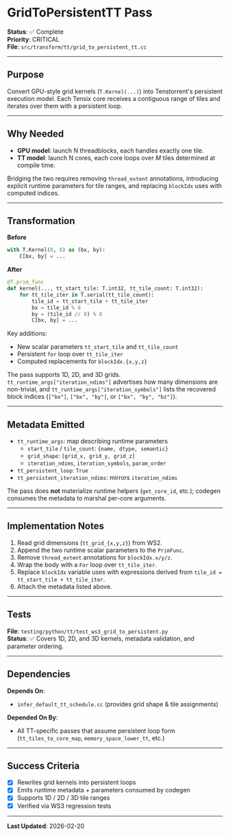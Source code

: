 # GridToPersistentTT Pass

**Status**: ✅ Complete  
**Priority**: CRITICAL  
**File**: `src/transform/tt/grid_to_persistent_tt.cc`

---

## Purpose

Convert GPU-style grid kernels (`T.Kernel(...)`) into Tenstorrent's persistent execution model. Each Tensix core receives a contiguous range of tiles and iterates over them with a persistent loop.

---

## Why Needed

- **GPU model**: launch N threadblocks, each handles exactly one tile.  
- **TT model**: launch N cores, each core loops over *M* tiles determined at compile time.

Bridging the two requires removing `thread_extent` annotations, introducing explicit runtime parameters for tile ranges, and replacing `blockIdx` uses with computed indices.

---

## Transformation

**Before**
```python
with T.Kernel(8, 8) as (bx, by):
    C[bx, by] = ...
```

**After**
```python
@T.prim_func
def kernel(..., tt_start_tile: T.int32, tt_tile_count: T.int32):
    for tt_tile_iter in T.serial(tt_tile_count):
        tile_id = tt_start_tile + tt_tile_iter
        bx = tile_id % 8
        by = (tile_id // 8) % 8
        C[bx, by] = ...
```

Key additions:
- New scalar parameters `tt_start_tile` and `tt_tile_count`
- Persistent `for` loop over `tt_tile_iter`
- Computed replacements for `blockIdx.{x,y,z}`

The pass supports 1D, 2D, and 3D grids. `tt_runtime_args["iteration_ndims"]` advertises how many dimensions are non-trivial, and `tt_runtime_args["iteration_symbols"]` lists the recovered block indices (`["bx"]`, `["bx", "by"]`, or `["bx", "by", "bz"]`).

---

## Metadata Emitted

- `tt_runtime_args`: map describing runtime parameters
  - `start_tile` / `tile_count`: `{name, dtype, semantic}`
  - `grid_shape`: `[grid_x, grid_y, grid_z]`
  - `iteration_ndims`, `iteration_symbols`, `param_order`
- `tt_persistent_loop`: `True`
- `tt_persistent_iteration_ndims`: mirrors `iteration_ndims`

The pass does **not** materialize runtime helpers (`get_core_id`, etc.); codegen consumes the metadata to marshal per-core arguments.

---

## Implementation Notes

1. Read grid dimensions (`tt_grid_{x,y,z}`) from WS2.
2. Append the two runtime scalar parameters to the `PrimFunc`.
3. Remove `thread_extent` annotations for `blockIdx.x/y/z`.
4. Wrap the body with a `For` loop over `tt_tile_iter`.
5. Replace `blockIdx` variable uses with expressions derived from `tile_id = tt_start_tile + tt_tile_iter`.
6. Attach the metadata listed above.

---

## Tests

**File**: `testing/python/tt/test_ws3_grid_to_persistent.py`  
**Status**: ✅ Covers 1D, 2D, and 3D kernels, metadata validation, and parameter ordering.

---

## Dependencies

**Depends On**:
- `infer_default_tt_schedule.cc` (provides grid shape & tile assignments)

**Depended On By**:
- All TT-specific passes that assume persistent loop form (`tt_tiles_to_core_map`, `memory_space_lower_tt`, etc.)

---

## Success Criteria

- [x] Rewrites grid kernels into persistent loops
- [x] Emits runtime metadata + parameters consumed by codegen
- [x] Supports 1D / 2D / 3D tile ranges
- [x] Verified via WS3 regression tests

---

**Last Updated**: 2026-02-20
